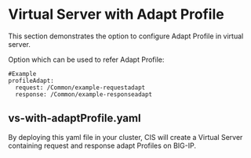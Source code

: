# Virtual Server with Adapt Profile

This section demonstrates the option to configure Adapt Profile in virtual server.

Option which can be used to refer Adapt Profile:

```
#Example
profileAdapt:
  request: /Common/example-requestadapt
  response: /Common/example-responseadapt
```

## vs-with-adaptProfile.yaml

By deploying this yaml file in your cluster, CIS will create a Virtual Server containing request and response adapt Profiles on BIG-IP.
